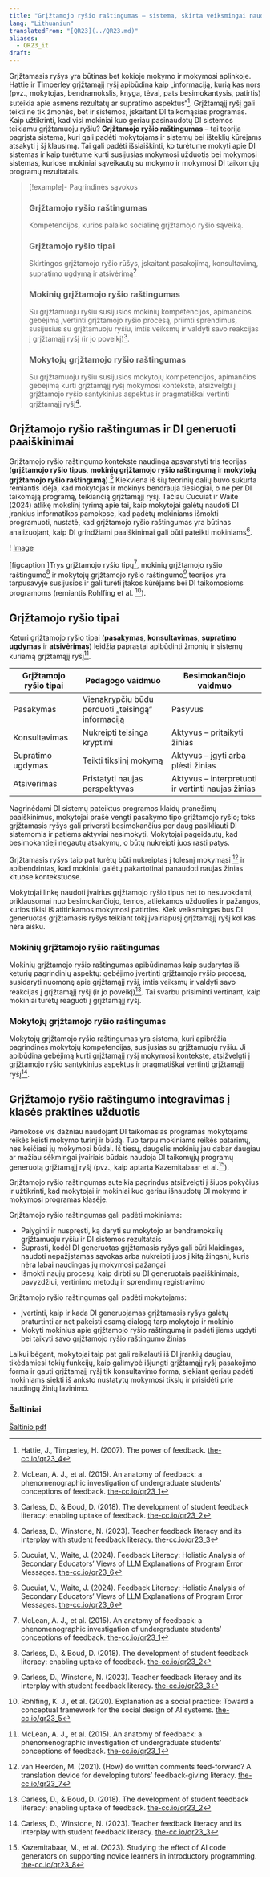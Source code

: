 ```yaml
---
title: "Grįžtamojo ryšio raštingumas – sistema, skirta veiksmingai naudoti DI rezultatus mokymo ir mokymosi procese"
lang: "Lithuaniun"
translatedFrom: "[QR23](../QR23.md)"
aliases:
  - QR23_it
draft:
---
```


Grįžtamasis ryšys yra būtinas bet kokioje mokymo ir mokymosi aplinkoje. Hattie ir Timperley grįžtamąjį ryšį apibūdina kaip „informaciją, kurią kas nors (pvz., mokytojas, bendramokslis, knyga, tėvai, pats besimokantysis, patirtis) suteikia apie asmens rezultatų ar supratimo aspektus“[^4]. Grįžtamąjį ryšį gali teikti ne tik žmonės, bet ir sistemos, įskaitant DI taikomąsias programas. Kaip užtikrinti, kad visi mokiniai kuo geriau pasinaudotų DI sistemos teikiamu grįžtamuoju ryšiu? **Grįžtamojo ryšio raštingumas** – tai teorija pagrįsta sistema, kuri gali padėti mokytojams ir sistemų bei išteklių kūrėjams atsakyti į šį klausimą. Tai gali padėti išsiaiškinti, ko turėtume mokyti apie DI sistemas ir kaip turėtume kurti susijusias mokymosi užduotis bei mokymosi sistemas, kuriose mokiniai sąveikautų su mokymo ir mokymosi DI taikomųjų programų rezultatais.

> [!example]- Pagrindinės sąvokos
> ### Grįžtamojo ryšio raštingumas
> 
> Kompetencijos, kurios palaiko socialinę grįžtamojo ryšio sąveiką.
> 
> ### Grįžtamojo ryšio tipai
> 
> Skirtingos grįžtamojo ryšio rūšys, įskaitant pasakojimą, konsultavimą, supratimo ugdymą ir atsivėrimą[^1]
> 
> ### Mokinių grįžtamojo ryšio raštingumas
> 
> Su grįžtamuoju ryšiu susijusios mokinių kompetencijos, apimančios gebėjimą įvertinti grįžtamojo ryšio procesą, priimti sprendimus, susijusius su grįžtamuoju ryšiu, imtis veiksmų ir valdyti savo reakcijas į grįžtamąjį ryšį (ir jo poveikį)[^2].
> 
> ### Mokytojų grįžtamojo ryšio raštingumas
> 
> Su grįžtamuoju ryšiu susijusios mokytojų kompetencijos, apimančios gebėjimą kurti grįžtamąjį ryšį mokymosi kontekste, atsižvelgti į grįžtamojo ryšio santykinius aspektus ir pragmatiškai vertinti grįžtamąjį ryšį[^3].


## Grįžtamojo ryšio raštingumas ir DI generuoti paaiškinimai

Grįžtamojo ryšio raštingumo kontekste naudinga apsvarstyti tris teorijas (**grįžtamojo ryšio tipus**, **mokinių grįžtamojo ryšio raštingumą** ir **mokytojų grįžtamojo ryšio raštingumą**).[^6] Kiekviena iš šių teorinių dalių buvo sukurta remiantis idėja, kad mokytojas ir mokinys bendrauja tiesiogiai, o ne per DI taikomąją programą, teikiančią grįžtamąjį ryšį. Tačiau Cucuiat ir Waite (2024) atlikę mokslinį tyrimą apie tai, kaip mokytojai galėtų naudoti DI įrankius informatikos pamokose, kad padėtų mokiniams išmokti programuoti, nustatė, kad grįžtamojo ryšio raštingumas yra būtinas analizuojant, kaip DI grindžiami paaiškinimai gali būti pateikti mokiniams[^6].

! [Image ](Vaizdas)

\[figcaption ]Trys grįžtamojo ryšio tipų[^1], mokinių grįžtamojo ryšio raštingumo[^2] ir mokytojų grįžtamojo ryšio raštingumo[^3] teorijos yra tarpusavyje susijusios ir gali turėti įtakos kūrėjams bei DI taikomosioms programoms (remiantis Rohlfing et al. [^5]).

## Grįžtamojo ryšio tipai

Keturi grįžtamojo ryšio tipai (**pasakymas**, **konsultavimas**, **supratimo ugdymas** ir **atsivėrimas**) leidžia paprastai apibūdinti žmonių ir sistemų kuriamą grįžtamąjį ryšį[^1].

| Grįžtamojo ryšio tipai | Pedagogo vaidmuo                                  | Besimokančiojo vaidmuo                            |
| ---------------------- | ------------------------------------------------- | ------------------------------------------------- |
| Pasakymas              | Vienakrypčiu būdu perduoti „teisingą“ informaciją | Pasyvus                                           |
| Konsultavimas          | Nukreipti teisinga kryptimi                       | Aktyvus – pritaikyti žinias                       |
| Supratimo ugdymas      | Teikti tikslinį mokymą                            | Aktyvus – įgyti arba plėsti žinias                |
| Atsivėrimas            | Pristatyti naujas perspektyvas                    | Aktyvus – interpretuoti ir vertinti naujas žinias |

Nagrinėdami DI sistemų pateiktus programos klaidų pranešimų paaiškinimus, mokytojai prašė vengti pasakymo tipo grįžtamojo ryšio; toks grįžtamasis ryšys gali priversti besimokančius per daug pasikliauti DI sistemomis ir patiems aktyviai nesimokyti. Mokytojai pageidautų, kad besimokantieji negautų atsakymų, o būtų nukreipti juos rasti patys.

Grįžtamasis ryšys taip pat turėtų būti nukreiptas į tolesnį mokymąsi [^7] ir apibendrintas, kad mokiniai galėtų pakartotinai panaudoti naujas žinias kituose kontekstuose.

Mokytojai linkę naudoti įvairius grįžtamojo ryšio tipus net to nesuvokdami, priklausomai nuo besimokančiojo, temos, atliekamos užduoties ir pažangos, kurios tikisi iš atitinkamos mokymosi patirties. Kiek veiksmingas bus DI generuotas grįžtamasis ryšys teikiant tokį įvairiapusį grįžtamąjį ryšį kol kas nėra aišku.

### Mokinių grįžtamojo ryšio raštingumas

Mokinių grįžtamojo ryšio raštingumas apibūdinamas kaip sudarytas iš keturių pagrindinių aspektų: gebėjimo įvertinti grįžtamojo ryšio procesą, susidaryti nuomonę apie grįžtamąjį ryšį, imtis veiksmų ir valdyti savo reakcijas į grįžtamąjį ryšį (ir jo poveikį)[^2]. Tai svarbu prisiminti vertinant, kaip mokiniai turėtų reaguoti į grįžtamąjį ryšį.

### Mokytojų grįžtamojo ryšio raštingumas

Mokytojų grįžtamojo ryšio raštingumas yra sistema, kuri apibrėžia pagrindines mokytojų kompetencijas, susijusias su grįžtamuoju ryšiu. Ji apibūdina gebėjimą kurti grįžtamąjį ryšį mokymosi kontekste, atsižvelgti į grįžtamojo ryšio santykinius aspektus ir pragmatiškai vertinti grįžtamąjį ryšį[^3].

## Grįžtamojo ryšio raštingumo integravimas į klasės praktines užduotis

Pamokose vis dažniau naudojant DI taikomasias programas mokytojams reikės keisti mokymo turinį ir būdą. Tuo tarpu mokiniams reikės patarimų, nes keičiasi jų mokymosi būdai. Iš tiesų, daugelis mokinių jau dabar daugiau ar mažiau sėkmingai įvairiais būdais naudoja DI taikomųjų programų generuotą grįžtamąjį ryšį (pvz., kaip aptarta Kazemitabaar et al.[^8]).

Grįžtamojo ryšio raštingumas suteikia pagrindus atsižvelgti į šiuos pokyčius ir užtikrinti, kad mokytojai ir mokiniai kuo geriau išnaudotų DI mokymo ir mokymosi programas klasėje.

Grįžtamojo ryšio raštingumas gali padėti mokiniams:

- Palyginti ir nuspręsti, ką daryti su mokytojo ar bendramokslių grįžtamuoju ryšiu ir DI sistemos rezultatais
- Suprasti, kodėl DI generuotas grįžtamasis ryšys gali būti klaidingas, naudoti nepažįstamas sąvokas arba nukreipti juos į kitą žingsnį, kuris nėra labai naudingas jų mokymosi pažangai
- Išmokti naujų procesų, kaip dirbti su DI generuotais paaiškinimais, pavyzdžiui, vertinimo metodų ir sprendimų registravimo

Grįžtamojo ryšio raštingumas gali padėti mokytojams:

- Įvertinti, kaip ir kada DI generuojamas grįžtamasis ryšys galėtų praturtinti ar net pakeisti esamą dialogą tarp mokytojo ir mokinio
- Mokyti mokinius apie grįžtamojo ryšio raštingumą ir padėti jiems ugdyti bei taikyti savo grįžtamojo ryšio raštingumo žinias

Laikui bėgant, mokytojai taip pat gali reikalauti iš DI įrankių daugiau, tikėdamiesi tokių funkcijų, kaip galimybė išjungti grįžtamąjį ryšį pasakojimo forma ir gauti grįžtamąjį ryšį tik konsultavimo forma, siekiant geriau padėti mokiniams siekti iš anksto nustatytų mokymosi tikslų ir prisidėti prie naudingų žinių lavinimo.


### Šaltiniai

[^1]: McLean, A. J., et al. (2015). An anatomy of feedback: a phenomenographic investigation of undergraduate students’ conceptions of feedback. [the-cc.io/qr23\_1](the-cc.io/qr23_1)

[^2]: Carless, D., & Boud, D. (2018). The development of student feedback literacy: enabling uptake of feedback. [the-cc.io/qr23\_2](the-cc.io/qr23_2)

[^3]: Carless, D., Winstone, N. (2023). Teacher feedback literacy and its interplay with student feedback literacy. [the-cc.io/qr23\_3](the-cc.io/qr23_3)

[^4]: Hattie, J., Timperley, H. (2007). The power of feedback. [the-cc.io/qr23\_4](the-cc.io/qr23_4)

[^5]: Rohlfing, K. J., et al. (2020). Explanation as a social practice: Toward a conceptual framework for the social design of AI systems. [the-cc.io/qr23\_5](the-cc.io/qr23_5)

[^6]: Cucuiat, V., Waite, J. (2024). Feedback Literacy: Holistic Analysis of Secondary Educators’ Views of LLM Explanations of Program Error Messages. [the-cc.io/qr23\_6](the-cc.io/qr23_6)

[^7]: van Heerden, M. (2021). (How) do written comments feed-forward? A translation device for developing tutors’ feedback-giving literacy. [the-cc.io/qr23\_7](the-cc.io/qr23_7)

[^8]: Kazemitabaar, M., et al. (2023). Studying the effect of AI code generators on supporting novice learners in introductory programming. [the-cc.io/qr23\_8](the-cc.io/qr23_8)

[Šaltinio pdf](https://static.raspberrypi.org/files/curriculum/quickreads/23-Pedagogy_Summary_Feedback_Literacy_2025.pdf)
